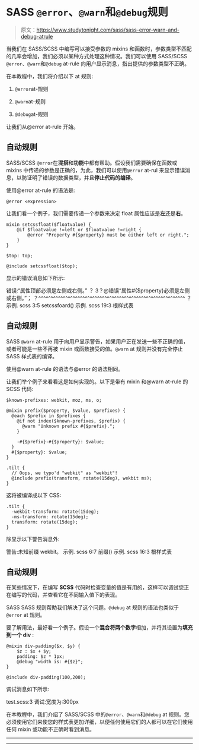 # SASS `@error`、`@warn`和`@debug`规则

> 原文：<https://www.studytonight.com/sass/sass-error-warn-and-debug-atrule>

当我们在 SASS/SCSS 中编写可以接受参数的 mixins 和函数时，参数类型不匹配的几率会增加，我们必须以某种方式处理这种情况。我们可以使用 SASS/SCSS `@error`、`@warn`和`@debug` at-rule 向用户显示消息，指出提供的参数类型不正确。

在本教程中，我们将介绍以下 at 规则:

1.  `@error`at-规则

2.  `@warn`at-规则

3.  `@debug`at-规则

让我们从@error at-rule 开始。

## 自动规则

SASS/SCSS `@error`在**混搭**和**功能**中都有帮助。假设我们需要确保在函数或 mixins 中传递的参数是正确的，为此，我们可以使用`@error` at-rul 来显示错误消息，以防证明了错误的数据类型，并且**停止代码的编译**。

使用@error at-rule 的语法是:

```
@error <expression>
```

让我们看一个例子，我们需要传递一个参数来决定 float 属性应该是**左**还是**右**。

```
mixin setcssfloat($floatvalue) {
    @if $floatvalue !=left or $floatvalue !=right {
        @error "Property #{$property} must be either left or right.";
    }
}

$top: top;

@include setcssfloat($top);
```

显示的错误消息如下所示:

错误:“属性顶部必须是左侧或右侧。”
？
3？@错误“属性#{$property}必须是左侧或右侧。”；
？^^^^^^^^^^^^^^^^^^^^^^^^^^^^^^^^^^^^^^^^^^^^^^^^^^^^^^^^^^^^
？
示例. scss 3:5 setcssfoard()
示例. scss 19:3 根样式表

## 自动规则

SASS `@warn` at-rule 用于向用户显示警告，如果用户正在发送一些不正确的值，或者可能是一些不再被 mixin 或函数接受的值。`@warn` at 规则并没有完全停止 SASS 样式表的编译。

使用@warn at-rule 的语法与@error 的语法相同。

让我们举个例子来看看这是如何实现的。以下是带有 mixin 和@warn at-rule 的 SCSS 代码:

```
$known-prefixes: webkit, moz, ms, o;

@mixin prefix($property, $value, $prefixes) {
  @each $prefix in $prefixes {
    @if not index($known-prefixes, $prefix) {
      @warn "Unknown prefix #{$prefix}.";
    }

    -#{$prefix}-#{$property}: $value;
  }
  #{$property}: $value;
}

.tilt {
  // Oops, we typo'd "webkit" as "wekbit"!
  @include prefix(transform, rotate(15deg), wekbit ms);
}
```

这将被编译成以下 CSS:

```
.tilt {
  -wekbit-transform: rotate(15deg);
  -ms-transform: rotate(15deg);
  transform: rotate(15deg);
}
```

除显示以下警告消息外:

警告:未知前缀 wekbit。
示例. scss 6:7 前缀()
示例. scss 16:3 根样式表

## 自动规则

在某些情况下，在编写 **SCSS** 代码时检查变量的值是有用的，这样可以调试您正在编写的代码，并查看它在不同输入值下的表现。

SASS SASS 规则帮助我们解决了这个问题。`@debug` at 规则的语法也类似于`@error` at 规则。

要了解用法，最好看一个例子。假设一个**混合将两个数字**相加，并将其设置为**填充到一个 div** :

```
@mixin div-padding($x, $y) {
    $z : $x + $y;
    padding: $z * 1px;
    @debug "width is: #{$z}";
}

@include div-padding(100,200);
```

调试消息如下所示:

test.scss:3 调试:宽度为:300px

在本教程中，我们介绍了 SASS/SCSS 中的`@error`、`@warn`和`@debug` at 规则。您必须使用它们来使您的样式表更加详细，以便任何使用它们的人都可以在它们使用任何 mixin 或功能不正确时看到消息。

* * *

* * *